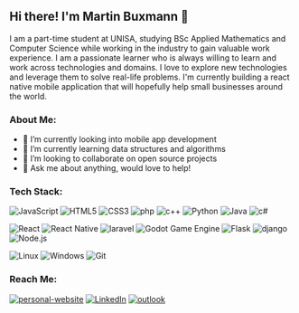 ## Hi there! I'm Martin Buxmann 👋
I am a part-time student at UNISA, studying BSc Applied Mathematics and Computer Science while working in the industry to gain valuable work experience. I am a passionate learner who is always willing to learn and work across technologies and domains. I love to explore new technologies and leverage them to solve real-life problems. I'm currently building a react native mobile application that will hopefully help small businesses around the world.

### About Me:

- 🔭 I’m currently looking into mobile app development
- 🌱 I’m currently learning data structures and algorithms
- 👯 I’m looking to collaborate on open source projects
- 💬 Ask me about anything, would love to help!

### Tech Stack: 

<img alt="JavaScript" src="https://img.shields.io/badge/JavaScript-F7DF1E?style=for-the-badge&logo=javascript&logoColor=black"/> <img alt="HTML5" src="https://img.shields.io/badge/HTML-239120?style=for-the-badge&logo=html5&logoColor=white"/> <img alt="CSS3" src="https://img.shields.io/badge/CSS3-1572B6?style=for-the-badge&logo=css3&logoColor=white"/> <img alt="php" src="https://img.shields.io/badge/PHP-777BB4?style=for-the-badge&logo=php&logoColor=white"/> <img alt="c++" src="https://img.shields.io/badge/C%2B%2B-00599C?style=for-the-badge&logo=c%2B%2B&logoColor=white"/> <img alt="Python" src="https://img.shields.io/badge/Python-3776AB?style=for-the-badge&logo=python&logoColor=white"/> <img alt="Java" src="https://img.shields.io/badge/Java-ED8B00?style=for-the-badge&logo=java&logoColor=white"/> <img alt="c#" src="https://img.shields.io/badge/C%23-239120?style=for-the-badge&logo=c-sharp&logoColor=white"/>

<img alt="React" src="https://img.shields.io/badge/React-20232A?style=for-the-badge&logo=react&logoColor=61DAFB"/> <img alt="React Native" src="https://img.shields.io/badge/React_Native-20232A?style=for-the-badge&logo=react&logoColor=61DAFB"/> <img alt="laravel" src="https://img.shields.io/badge/Laravel-FF2D20?style=for-the-badge&logo=laravel&logoColor=white"/> <img alt="Godot Game Engine" src="https://img.shields.io/badge/Godot_Engine-0081CB?style=for-the-badge&logo=godot-engine&logoColor=white"/> <img alt="Flask" src="https://img.shields.io/badge/Flask-000000?style=for-the-badge&logo=flask&logoColor=white"/> <img alt="django" src="https://img.shields.io/badge/Django-092E20?style=for-the-badge&logo=django&logoColor=white"/> <img alt="Node.js" src="https://img.shields.io/badge/Node.js-43853D?style=for-the-badge&logo=node.js&logoColor=white"/> 

<img alt="Linux" src="https://img.shields.io/badge/Arch_Linux-1793D1?style=for-the-badge&logo=arch-linux&logoColor=white"/> <img alt="Windows" src="https://img.shields.io/badge/Windows-0078D6?style=for-the-badge&logo=windows&logoColor=white"/> <img alt="Git" src="https://img.shields.io/badge/GitHub-100000?style=for-the-badge&logo=github&logoColor=white"/>

### Reach Me:
[<img alt="personal-website" src="https://img.shields.io/badge/Website-E95420?style=for-the-badge&logoColor=white"/>](https://buxmann.dev) [<img alt="LinkedIn" src="https://img.shields.io/badge/LinkedIn-0077B5?style=for-the-badge&logo=linkedin&logoColor=white"/>](https://linkedin.com/in/mbuxmann) [<img alt="outlook" src="https://img.shields.io/badge/Microsoft_Outlook-0078D4?style=for-the-badge&logo=microsoft-outlook&logoColor=white"/>](mailto://mbuxmann@outlook.com)

